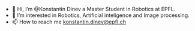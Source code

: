 - 👋 Hi, I’m @Konstantin Dinev a Master Student in Robotics at EPFL.
- 👀 I’m interested in Robotics, Artificial inteligence and Image processing.
- 📫 How to reach me konstantin.dinev@epfl.ch

<!---
Konstantin-Dinev/Konstantin-Dinev is a ✨ special ✨ repository because its `README.md` (this file) appears on your GitHub profile.
You can click the Preview link to take a look at your changes.
--->
